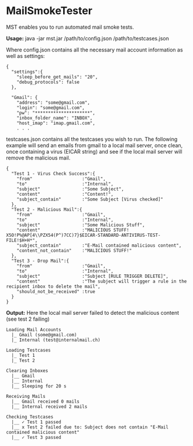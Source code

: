 # MailSmokeTester
MST enables you to run automated mail smoke tests.


**Usage:**
java -jar mst.jar /path/to/config.json /path/to/testcases.json

Where config.json contains all the necessary mail account information as well as settings:
```
{
  "settings":{
    "sleep_before_get_mails": "20",
    "debug_protocols": false
  },

  "Gmail": {
    "address": "some@gmail.com",
    "login": "some@gmail.com",
    "pw": "*********************",
    "inbox_folder_name": "INBOX",
    "host_imap": "imap.gmail.com",
    . . . 
```

testcases.json contains all the testcases you wish to run. The following example will send an emails from gmail to a local mail server, once clean, once containing a virus (EICAR string) and see if the local mail server will remove the malicious mail.
```
{
  "Test 1 - Virus Check Success":{
    "from"                   :"Gmail",
    "to"                     :"Internal",
    "subject"                :"Some Subject",
    "content"                :"Content!",
    "subject_contain"        :"Some Subject [Virus checked]"
  },
  "Test 2 - Malicious Mail":{
    "from"                   :"Gmail",
    "to"                     :"Internal",
    "subject"                :"Some Malicious Stuff",
    "content"                :"MALICIOUS STUFF! X5O!P%@AP[4\\PZX54(P^)7CC)7}$EICAR-STANDARD-ANTIVIRUS-TEST-FILE!$H+H*",
    "subject_contain"        :"E-Mail contained malicious content",
    "content_not_contain"    :"MALICIOUS STUFF!"
  },
  "Test 3 - Drop Mail":{
    "from"                   :"Gmail",
    "to"                     :"Internal",
    "subject"                :"Subject [RULE TRIGGER DELETE]",
    "content"                :"The subject will trigger a rule in the recipient inbox to delete the mail",
    "should_not_be_received" :true
  }
}
```

**Output:**
Here the local mail server failed to detect the malicious content (see test 2 failing)
```
Loading Mail Accounts
  |_ Gmail (some@gmail.com)
  |_ Internal (test@internalmail.ch)

Loading Testcases
  |_ Test 1
  |_ Test 2

Clearing Inboxes
  |__ Gmail
  |__ Internal
  |__ Sleeping for 20 s

Receiving Mails
  |__ Gmail received 0 mails
  |__ Internal received 2 mails

Checking Testcases
  |__ ✓ Test 1 passed
  |__ x Test 2 failed due to: Subject does not contain "E-Mail contained malicious content"
  |__ ✓ Test 3 passed

```
